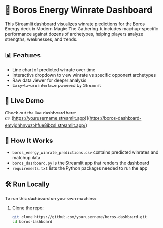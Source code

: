 # 🔴 Boros Energy Winrate Dashboard

This Streamlit dashboard visualizes winrate predictions for the Boros Energy deck in Modern Magic: The Gathering. It includes matchup-specific performance against dozens of archetypes, helping players analyze strengths, weaknesses, and trends.

## 📊 Features

- Line chart of predicted winrate over time
- Interactive dropdown to view winrate vs specific opponent archetypes
- Raw data viewer for deeper analysis
- Easy-to-use interface powered by Streamlit

## 🚀 Live Demo

Check out the live dashboard here:  
👉 (https://yourusername.streamlit.app)](https://boros-dashboard-emyjdhhnyuzbhfue8ibzsl.streamlit.app/)


## 🧠 How It Works

- `boros_energy_winrate_predictions.csv` contains predicted winrates and matchup data
- `boros_dashboard.py` is the Streamlit app that renders the dashboard
- `requirements.txt` lists the Python packages needed to run the app

## 🛠️ Run Locally

To run this dashboard on your own machine:

1. Clone the repo:
   ```bash
   git clone https://github.com/yourusername/boros-dashboard.git
   cd boros-dashboard

